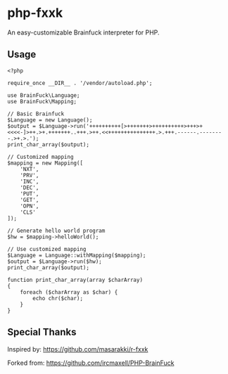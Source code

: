 php-fxxk
========

An easy-customizable Brainfuck interpreter for PHP.

Usage
-----

```
<?php

require_once __DIR__ . '/vendor/autoload.php';

use BrainFuck\Language;
use BrainFuck\Mapping;

// Basic Brainfuck
$Language = new Language();
$output = $Language->run('++++++++++[>+++++++>++++++++++>+++>+<<<<-]>++.>+.+++++++..+++.>++.<<+++++++++++++++.>.+++.------.--------.>+.>.');
print_char_array($output);

// Customized mapping
$mapping = new Mapping([
    'NXT',
    'PRV',
    'INC',
    'DEC',
    'PUT',
    'GET',
    'OPN',
    'CLS'
]);

// Generate hello world program
$hw = $mapping->helloWorld();

// Use customized mapping
$Language = Language::withMapping($mapping);
$output = $Language->run($hw);
print_char_array($output);

function print_char_array(array $charArray)
{
    foreach ($charArray as $char) {
        echo chr($char);
    }
}
```

Special Thanks
--------------

Inspired by: https://github.com/masarakki/r-fxxk

Forked from: https://github.com/ircmaxell/PHP-BrainFuck